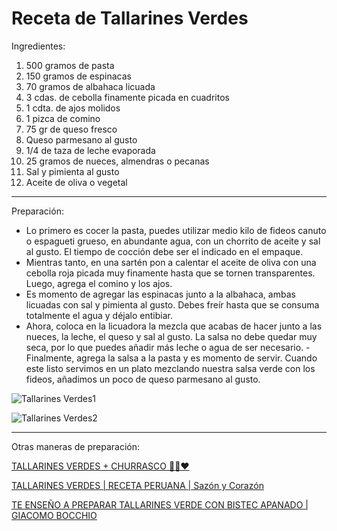 # Receta de Tallarines Verdes
Ingredientes:
1. 500 gramos de pasta
2. 150 gramos de espinacas
3. 70 gramos de albahaca licuada
4. 3 cdas. de cebolla finamente picada en cuadritos
5. 1 cdta. de ajos molidos
6. 1 pizca de comino
7. 75 gr de queso fresco
8. Queso parmesano al gusto
9. 1/4 de taza de leche evaporada
10. 25 gramos de nueces, almendras o pecanas
11. Sal y pimienta al gusto
12. Aceite de oliva o vegetal


---
Preparación:
- Lo primero es cocer la pasta, puedes utilizar medio kilo de fideos canuto o espagueti grueso, en abundante agua, con un chorrito de aceite y sal al gusto. El tiempo de cocción debe ser el indicado en el empaque.
- Mientras tanto, en una sartén pon a calentar el aceite de oliva con una cebolla roja picada muy finamente hasta que se tornen transparentes. Luego, agrega el comino y los ajos.
- Es momento de agregar las espinacas junto a la albahaca, ambas licuadas con sal y pimienta al gusto. Debes freír hasta que se consuma totalmente el agua y déjalo entibiar.
- Ahora, coloca en la licuadora la mezcla que acabas de hacer junto a las nueces, la leche, el queso y sal al gusto. La salsa no debe quedar muy seca, por lo que puedes añadir más leche o agua de ser necesario.
-Finalmente, agrega la salsa a la pasta y es momento de servir. Cuando este listo servimos en un plato mezclando nuestra salsa verde con los fideos, añadimos un poco de queso parmesano al gusto.

![Tallarines Verdes1](https://th.bing.com/th/id/OIP.mgTD07OF1wHph7G5h8jGXAHaFO?rs=1&pid=ImgDetMain)


![Tallarines Verdes2](https://cdn7.recetasdeescandalo.com/wp-content/uploads/2020/07/Tallarines-verdes-peruanos-con-bistec.-Receta-tradicional-riquisima.jpg)

---

Otras maneras de preparación:

[TALLARINES VERDES + CHURRASCO 👨‍🍳❤](https://www.youtube.com/watch?v=AJ0byCzKjwQ)


[TALLARINES VERDES | RECETA PERUANA | Sazón y Corazón](https://www.youtube.com/watch?v=enxbUqDbq2g)


[TE ENSEÑO A PREPARAR TALLARINES VERDE CON BISTEC APANADO | GIACOMO BOCCHIO](https://www.youtube.com/watch?v=VwMHe7nnZ3k)
